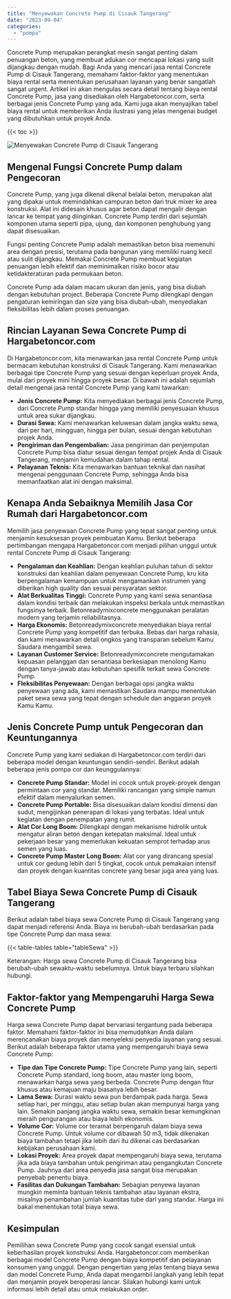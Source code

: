 ```yaml
---
title: "Menyewakan Concrete Pump di Cisauk Tangerang"
date: "2023-09-04"
categories: 
  - "pompa"
---
```




Concrete Pump merupakan perangkat mesin sangat penting dalam penuangan beton, yang membuat adukan cor mencapai lokasi yang sulit dijangkau dengan mudah. Bagi Anda yang mencari jasa rental Concrete Pump di Cisauk Tangerang, memahami faktor-faktor yang menentukan biaya rental serta menentukan perusahaan layanan yang benar sangatlah sangat urgent. Artikel ini akan mengulas secara detail tentang biaya rental Concrete Pump, jasa yang disediakan oleh Hargabetoncor.com, serta berbagai jenis Concrete Pump yang ada. Kami juga akan menyajikan tabel biaya rental untuk memberikan Anda ilustrasi yang jelas mengenai budget yang dibutuhkan untuk proyek Anda.

{{< toc >}}

![Menyewakan Concrete Pump di Cisauk Tangerang](https://hargareadymixid.github.io/pompa/concrete-pump%20(10).png)

## Mengenal Fungsi Concrete Pump dalam Pengecoran

Concrete Pump, yang juga dikenal dikenal belalai beton, merupakan alat yang dipakai untuk memindahkan campuran beton dari truk mixer ke area konstruksi. Alat ini didesain khusus agar beton dapat mengalir dengan lancar ke tempat yang diinginkan. Concrete Pump terdiri dari sejumlah komponen utama seperti pipa, ujung, dan komponen penghubung yang dapat disesuaikan.

Fungsi penting Concrete Pump adalah memastikan beton bisa memenuhi area dengan presisi, terutama pada bangunan yang memiliki ruang kecil atau sulit dijangkau. Memakai Concrete Pump membuat kegiatan penuangan lebih efektif dan meminimalkan risiko bocor atau ketidakteraturan pada permukaan beton.

Concrete Pump ada dalam macam ukuran dan jenis, yang bisa diubah dengan kebutuhan project. Beberapa Concrete Pump dilengkapi dengan pengaturan kemiringan dan size yang bisa diubah-ubah, menyediakan fleksibilitas lebih dalam proses penuangan.

## Rincian Layanan Sewa Concrete Pump di Hargabetoncor.com

Di Hargabetoncor.com, kita menawarkan jasa rental Concrete Pump untuk bermacam kebutuhan konstruksi di Cisauk Tangerang. Kami menawarkan berbagai tipe Concrete Pump yang sesuai dengan keperluan proyek Anda, mulai dari proyek mini hingga proyek besar. Di bawah ini adalah sejumlah detail mengenai jasa rental Concrete Pump yang kami tawarkan:

- **Jenis Concrete Pump:** Kita menyediakan berbagai jenis Concrete Pump, dari Concrete Pump standar hingga yang memiliki penyesuaian khusus untuk area sukar dijangkau.
- **Durasi Sewa:** Kami menawarkan keluwesan dalam jangka waktu sewa, dari per hari, mingguan, hingga per bulan, sesuai dengan kebutuhan projek Anda.
- **Pengiriman dan Pengembalian:** Jasa pengiriman dan penjemputan Concrete Pump bisa diatur sesuai dengan tempat projek Anda di Cisauk Tangerang, menjamin kemudahan dalam tahap rental.
- **Pelayanan Teknis:** Kita menawarkan bantuan teknikal dan nasihat mengenai penggunaan Concrete Pump, sehingga Anda bisa memanfaatkan alat ini dengan maksimal.

## Kenapa Anda Sebaiknya Memilih Jasa Cor Rumah dari Hargabetoncor.com

Memilih jasa penyewaan Concrete Pump yang tepat sangat penting untuk menjamin kesuksesan proyek pembuatan Kamu. Berikut beberapa pertimbangan mengapa Hargabetoncor.com menjadi pilihan unggul untuk rental Concrete Pump di Cisauk Tangerang:

- **Pengalaman dan Keahlian:** Dengan keahlian puluhan tahun di sektor konstruksi dan keahlian dalam penyewaan Concrete Pump, kru kita berpengalaman kemampuan untuk mengamankan instrumen yang diberikan high quality dan sesuai persyaratan sektor.
- **Alat Berkualitas Tinggi:** Concrete Pump yang kami sewa senantiasa dalam kondisi terbaik dan melakukan inspeksi berkala untuk memastikan fungsinya terbaik. Betonreadymixconcrete menggunakan peralatan modern yang terjamin reliabilitasnya.
- **Harga Ekonomis:** Betonreadymixconcrete menyediakan biaya rental Concrete Pump yang kompetitif dan terbuka. Bebas dari harga rahasia, dan kami menawarkan detail ongkos yang transparan sebelum Kamu Saudara mengambil sewa.
- **Layanan Customer Service:** Betonreadymixconcrete mengutamakan kepuasan pelanggan dan senantiasa berkesiapan menolong Kamu dengan tanya-jawab atau kebutuhan spesifik terkait sewa Concrete Pump.
- **Fleksibilitas Penyewaan:** Dengan berbagai opsi jangka waktu penyewaan yang ada, kami memastikan Saudara mampu menentukan paket sewa sewa yang tepat dengan schedule dan anggaran proyek Kamu Kamu.

## Jenis Concrete Pump untuk Pengecoran dan Keuntungannya

Concrete Pump yang kami sediakan di Hargabetoncor.com terdiri dari beberapa model dengan keuntungan sendiri-sendiri. Berikut adalah beberapa jenis pompa cor dan keunggulannya:

- **Concrete Pump Standar:** Model ini cocok untuk proyek-proyek dengan permintaan cor yang standar. Memiliki rancangan yang simple namun efektif dalam menyalurkan semen.
- **Concrete Pump Portable:** Bisa disesuaikan dalam kondisi dimensi dan sudut, mengijinkan penerapan di lokasi yang terbatas. Ideal untuk kegiatan dengan penempatan yang rumit.
- **Alat Cor Long Boom:** Dilengkapi dengan mekanisme hidrolik untuk mengatur aliran beton dengan ketepatan maksimal. Ideal untuk pekerjaan besar yang memerlukan kekuatan semprot terhadap arus semen yang luas.
- **Concrete Pump Master Long Boom:** Alat cor yang dirancang spesial untuk cor gedung lebih dari 5 tingkat, cocok untuk pemakaian intensif dan proyek dengan kuantitas concrete yang besar juga area yang luas.

## Tabel Biaya Sewa Concrete Pump di Cisauk Tangerang

Berikut adalah tabel biaya sewa Concrete Pump di Cisauk Tangerang yang dapat menjadi referensi Anda. Biaya ini berubah-ubah berdasarkan pada tipe Concrete Pump dan masa sewa:

{{< table-tables table="tableSewa" >}}

Keterangan: Harga sewa Concrete Pump di Cisauk Tangerang bisa berubah-ubah sewaktu-waktu sebelumnya. Untuk biaya terbaru silahkan hubungi.

## Faktor-faktor yang Mempengaruhi Harga Sewa Concrete Pump

Harga sewa Concrete Pump dapat bervariasi tergantung pada beberapa faktor. Memahami faktor-faktor ini bisa memudahkan Anda dalam merencanakan biaya proyek dan menyeleksi penyedia layanan yang sesuai. Berikut adalah beberapa faktor utama yang mempengaruhi biaya sewa Concrete Pump:

- **Tipe dan Tipe Concrete Pump:** Tipe Concrete Pump yang lain, seperti Concrete Pump standard, long boom, atau master long boom, menawarkan harga sewa yang berbeda. Concrete Pump dengan fitur khusus atau kemajuan maju biasanya lebih besar.
- **Lama Sewa:** Durasi waktu sewa pun berdampak pada harga. Sewa setiap hari, per minggu, atau setiap bulan akan mempunyai harga yang lain. Semakin panjang jangka waktu sewa, semakin besar kemungkinan meraih pengurangan atau biaya lebih ekonomis.
- **Volume Cor:** Volume cor teramat berpengaruh dalam biaya sewa Concrete Pump. Untuk volume cor dibawah 50 m3, tidak dikenakan biaya tambahan tetapi jika lebih dari itu dikenai cas berdasarkan kebijakan perusahaan kami.
- **Lokasi Proyek:** Area proyek dapat mempengaruhi biaya sewa, terutama jika ada biaya tambahan untuk pengiriman atau pengangkutan Concrete Pump. Jauhnya dari area penyedia jasa sangat bisa merupakan penyebab penentu biaya.
- **Fasilitas dan Dukungan Tambahan:** Sebagian penyewa layanan mungkin meminta bantuan teknis tambahan atau layanan ekstra, misalnya penambahan jumlah kuantitas tube dari yang standar. Harga ini bakal menentukan total biaya sewa.

## Kesimpulan

Pemilihan sewa Concrete Pump yang cocok sangat esensial untuk keberhasilan proyek konstruksi Anda. Hargabetoncor.com memberikan berbagai model Concrete Pump dengan biaya kompetitif dan pelayanan konsumen yang unggul. Dengan pengertian yang jelas tentang biaya sewa dan model Concrete Pump, Anda dapat mengambil langkah yang lebih tepat dan menjamin proyek beroperasi lancar. Silakan hubungi kami untuk informasi lebih detail atau untuk melakukan order.

